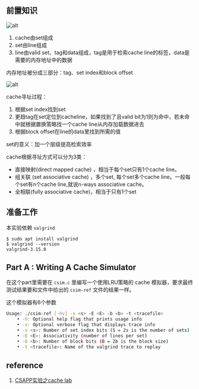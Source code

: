 ## 前置知识

![alt](https://uploadfiles.nowcoder.com/images/20230106/794972751_1672952147148/D2B5CA33BD970F64A6301FA75AE2EB22)

1. cache由set组成
2. set由line组成
3. line由valid set、tag和data组成，tag是用于检索cache line的标签，data是需要的内存地址中的数据

内存地址被分成三部分：tag、set index和block offset

![alt](https://uploadfiles.nowcoder.com/images/20230106/794972751_1672960373198/D2B5CA33BD970F64A6301FA75AE2EB22)

cache寻址过程：
1. 根据set index找到set
2. 更趋tag在set定位到cacheline，如果找到了且valid bit为1则为命中，若未命中就根据置换策略找一个cache line从内存加载数据进去
3. 根据block offset在line的data里找到所需的值

set的意义：加一个层级提高检索效率

cache根据寻址方式可以分为3类：
- 直接映射(direct mapped cache) ，相当于每个set只有1个cache line。
- 组关联 (set associative cache) ，多个set, 每个set多个cache line。一般每个set有n个cache line,就说n-ways associative cache。
- 全相联(fully associative cache)，相当于只有1个set


## 准备工作

本实验依赖 `valgrind` 

```
$ sudo apt install valgrind
$ valgrind --version
valgrind-3.15.0
```

## Part A : Writing A Cache Simulator

在这个part里需要在 `csim.c` 里编写一个使用LRU策略的 cache 模拟器，要求最终测试结果要和文件中给出的 `csim-ref` 文件的结果一样。

这个模拟器有6个参数

```bash
Usage: ./csim-ref [-hv] -s <s> -E <E> -b <b> -t <tracefile>
    • -h: Optional help flag that prints usage info
    • -v: Optional verbose flag that displays trace info
    • -s <s>: Number of set index bits (S = 2s is the number of sets)
    • -E <E>: Associativity (number of lines per set)
    • -b <b>: Number of block bits (B = 2b is the block size)
    • -t <tracefile>: Name of the valgrind trace to replay
```

## reference

1. [CSAPP实验之cache lab](https://zhuanlan.zhihu.com/p/79058089)